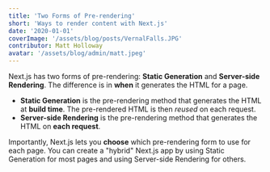 ```yaml
---
title: 'Two Forms of Pre-rendering'
short: 'Ways to render content with Next.js'
date: '2020-01-01'
coverImage: '/assets/blog/posts/VernalFalls.JPG'
contributor: Matt Holloway
avatar: '/assets/blog/admin/matt.jpeg'
---
```


Next.js has two forms of pre-rendering: **Static Generation** and **Server-side Rendering**. The difference is in **when** it generates the HTML for a page.

- **Static Generation** is the pre-rendering method that generates the HTML at **build time**. The pre-rendered HTML is then _reused_ on each request.
- **Server-side Rendering** is the pre-rendering method that generates the HTML on **each request**.

Importantly, Next.js lets you **choose** which pre-rendering form to use for each page. You can create a "hybrid" Next.js app by using Static Generation for most pages and using Server-side Rendering for others.
